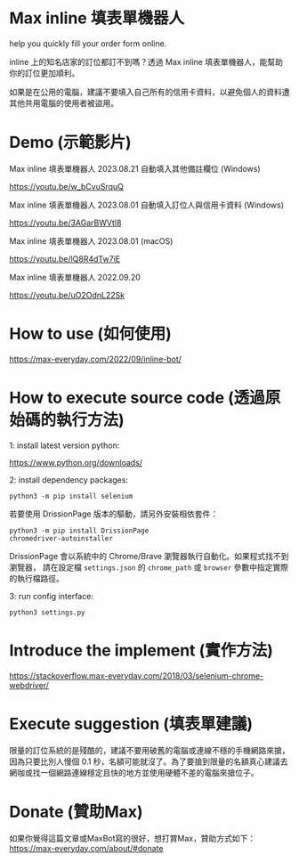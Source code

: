 # Max inline 填表單機器人
help you quickly fill your order form online.

inline 上的知名店家的訂位都訂不到嗎？透過 Max inline 填表單機器人，能幫助你的訂位更加順利。

如果是在公用的電腦，建議不要填入自己所有的信用卡資料，以避免個人的資料遭其他共用電腦的使用者被盜用。

# Demo (示範影片)
Max inline 填表單機器人 2023.08.21 自動填入其他備註欄位 (Windows)

https://youtu.be/w_bCvuSrquQ

Max inline 填表單機器人 2023.08.01 自動填入訂位人與信用卡資料 (Windows)

https://youtu.be/3AGarBWVtl8

Max inline 填表單機器人 2023.08.01 (macOS)

https://youtu.be/lQ8R4dTw7iE

Max inline 填表單機器人 2022.09.20

https://youtu.be/uO2OdnL22Sk

# How to use (如何使用)
https://max-everyday.com/2022/09/inline-bot/

# How to execute source code (透過原始碼的執行方法)
1: install latest version python:

https://www.python.org/downloads/

2: install dependency packages:

<code>python3 -m pip install selenium</code>

若要使用 DrissionPage 版本的驅動，請另外安裝相依套件：

<code>python3 -m pip install DrissionPage chromedriver-autoinstaller</code>

DrissionPage 會以系統中的 Chrome/Brave 瀏覽器執行自動化。如果程式找不到瀏覽器，
請在設定檔 `settings.json` 的 `chrome_path` 或 `browser` 參數中指定實際的執行檔路徑。

3: run config interface:

<code>python3 settings.py</code>


# Introduce the implement (實作方法)
https://stackoverflow.max-everyday.com/2018/03/selenium-chrome-webdriver/

# Execute suggestion (填表單建議)
限量的訂位系統的是殘酷的，建議不要用破舊的電腦或連線不穩的手機網路來搶，因為只要比別人慢個 0.1 秒，名額可能就沒了。為了要搶到限量的名額真心建議去網咖或找一個網路連線穩定且快的地方並使用硬體不差的電腦來搶位子。

# Donate (贊助Max)
如果你覺得這篇文章或MaxBot寫的很好，想打賞Max，贊助方式如下： https://max-everyday.com/about/#donate

